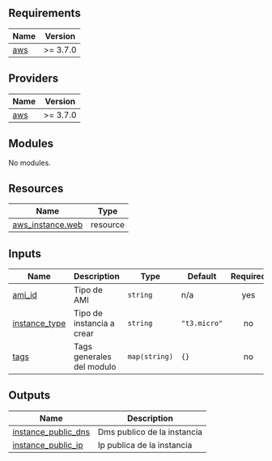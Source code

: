 <!-- BEGIN_TF_DOCS -->
## Requirements

| Name | Version |
|------|---------|
| <a name="requirement_aws"></a> [aws](#requirement\_aws) | >= 3.7.0 |

## Providers

| Name | Version |
|------|---------|
| <a name="provider_aws"></a> [aws](#provider\_aws) | >= 3.7.0 |

## Modules

No modules.

## Resources

| Name | Type |
|------|------|
| [aws_instance.web](https://registry.terraform.io/providers/hashicorp/aws/latest/docs/resources/instance) | resource |

## Inputs

| Name | Description | Type | Default | Required |
|------|-------------|------|---------|:--------:|
| <a name="input_ami_id"></a> [ami\_id](#input\_ami\_id) | Tipo de AMI | `string` | n/a | yes |
| <a name="input_instance_type"></a> [instance\_type](#input\_instance\_type) | Tipo de instancia a crear | `string` | `"t3.micro"` | no |
| <a name="input_tags"></a> [tags](#input\_tags) | Tags generales del modulo | `map(string)` | `{}` | no |

## Outputs

| Name | Description |
|------|-------------|
| <a name="output_instance_public_dns"></a> [instance\_public\_dns](#output\_instance\_public\_dns) | Dms publico de la instancia |
| <a name="output_instance_public_ip"></a> [instance\_public\_ip](#output\_instance\_public\_ip) | Ip publica de la instancia |
<!-- END_TF_DOCS -->
